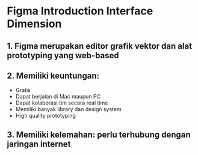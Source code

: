 # Figma Introduction Interface Dimension

## 1. Figma merupakan editor grafik vektor dan alat prototyping yang web-based
## 2. Memiliki keuntungan:
- Gratis
- Dapat berjalan di Mac maupun PC
- Dapat kolaborasi tim secara real time
- Memiliki banyak library dan design system
- High quality prototyping
## 3. Memiliki kelemahan: perlu terhubung dengan jaringan internet
